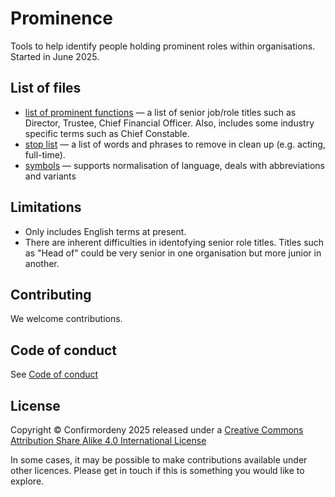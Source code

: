 # Prominence
Tools to help identify people holding prominent roles within organisations.
Started in June 2025.

## List of files
* [list of prominent functions](list_of_prominent_functions.yaml) — a list of senior job/role titles such as Director, Trustee, Chief Financial Officer. Also, includes some industry specific terms such as Chief Constable.
* [stop list](prominence_stop_list.yaml) — a list of words and phrases to remove in clean up (e.g. acting, full-time).
* [symbols](prominence_symbols.yaml) — supports normalisation of language, deals with abbreviations and variants

## Limitations
* Only includes English terms at present.
* There are inherent difficulties in identofying senior role titles. Titles such as "Head of" could be very senior in one organisation but more junior in another.

## Contributing

We welcome contributions.

## Code of conduct
See [Code of conduct](CODE_OF_CONDUCT.md)

## License
Copyright © Confirmordeny 2025 released under a [Creative Commons Attribution Share Alike 4.0 International License](/LICENSE.md)

In some cases, it may be possible to make contributions available under other licences. Please get in touch if this is something 
you would like to explore.

